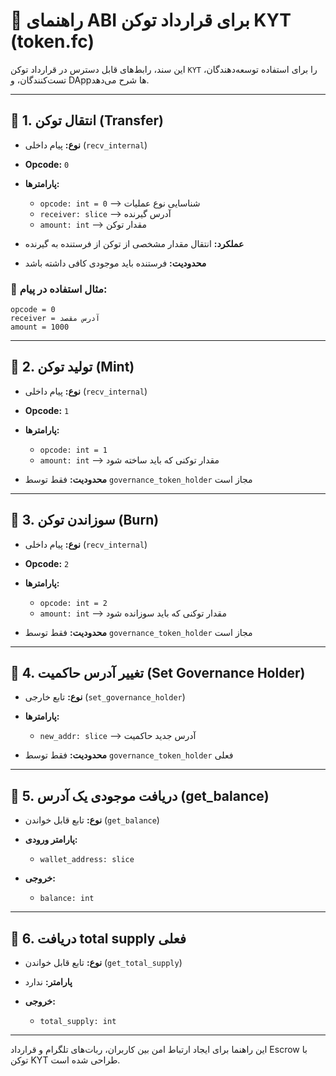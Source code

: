 # 📘 راهنمای ABI برای قرارداد توکن KYT (token.fc)

این سند، رابط‌های قابل دسترس در قرارداد توکن `KYT` را برای استفاده توسعه‌دهندگان، تست‌کنندگان، و DAppها شرح می‌دهد.

---

## 🔹 1. انتقال توکن (Transfer)

* **نوع:** پیام داخلی (`recv_internal`)
* **Opcode:** `0`
* **پارامترها:**

  * `opcode: int = 0`  ⟶ شناسایی نوع عملیات
  * `receiver: slice`  ⟶ آدرس گیرنده
  * `amount: int`      ⟶ مقدار توکن
* **عملکرد:** انتقال مقدار مشخصی از توکن از فرستنده به گیرنده
* **محدودیت:** فرستنده باید موجودی کافی داشته باشد

### 💬 مثال استفاده در پیام:

```plaintext
opcode = 0
receiver = آدرس مقصد
amount = 1000
```

---

## 🔹 2. تولید توکن (Mint)

* **نوع:** پیام داخلی (`recv_internal`)
* **Opcode:** `1`
* **پارامترها:**

  * `opcode: int = 1`
  * `amount: int` ⟶ مقدار توکنی که باید ساخته شود
* **محدودیت:** فقط توسط `governance_token_holder` مجاز است

---

## 🔹 3. سوزاندن توکن (Burn)

* **نوع:** پیام داخلی (`recv_internal`)
* **Opcode:** `2`
* **پارامترها:**

  * `opcode: int = 2`
  * `amount: int` ⟶ مقدار توکنی که باید سوزانده شود
* **محدودیت:** فقط توسط `governance_token_holder` مجاز است

---

## 🔹 4. تغییر آدرس حاکمیت (Set Governance Holder)

* **نوع:** تابع خارجی (`set_governance_holder`)
* **پارامترها:**

  * `new_addr: slice` ⟶ آدرس جدید حاکمیت
* **محدودیت:** فقط توسط `governance_token_holder` فعلی

---

## 🔹 5. دریافت موجودی یک آدرس (get\_balance)

* **نوع:** تابع قابل خواندن (`get_balance`)
* **پارامتر ورودی:**

  * `wallet_address: slice`
* **خروجی:**

  * `balance: int`

---

## 🔹 6. دریافت total supply فعلی

* **نوع:** تابع قابل خواندن (`get_total_supply`)
* **پارامتر:** ندارد
* **خروجی:**

  * `total_supply: int`

---

این راهنما برای ایجاد ارتباط امن بین کاربران، ربات‌های تلگرام و قرارداد Escrow با توکن KYT طراحی شده است.
